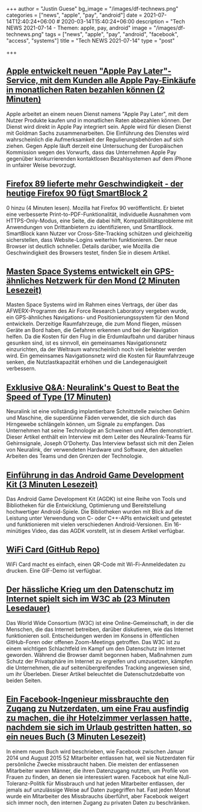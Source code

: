 +++
author = "Justin Guese"
bg_image = "/images/df-technews.png"
categories = ["news", "apple", "pay", "android"]
date = 2021-07-14T12:40:24+06:00 # 2020-03-14T15:40:24+06:00
description = "Tech NEWS 2021-07-14 - Themen: apple, pay, android"
image = "/images/df-technews.png"
tags = ["news", "apple", "pay", "android", "facebook", "access", "systems"]
title = "Tech NEWS 2021-07-14"
type = "post"

+++

## [Apple entwickelt neuen "Apple Pay Later"-Service, mit dem Kunden alle Apple Pay-Einkäufe in monatlichen Raten bezahlen können (2 Minuten)](https://9to5mac.com/2021/07/13/apple-developing-new-apple-pay-later-service-to-let-customers-buy-any-apple-pay-purchases-in-monthly-installments/)

 Apple arbeitet an einem neuen Dienst namens "Apple Pay Later", mit dem Nutzer Produkte kaufen und in monatlichen Raten abbezahlen können. Der Dienst wird direkt in Apple Pay integriert sein. Apple wird für diesen Dienst mit Goldman Sachs zusammenarbeiten. Die Einführung des Dienstes wird wahrscheinlich die Aufmerksamkeit der Regulierungsbehörden auf sich ziehen. Gegen Apple läuft derzeit eine Untersuchung der Europäischen Kommission wegen des Vorwurfs, dass das Unternehmen Apple Pay gegenüber konkurrierenden kontaktlosen Bezahlsystemen auf dem iPhone in unfairer Weise bevorzugt.

## [Firefox 89 lieferte mehr Geschwindigkeit - der heutige Firefox 90 fügt SmartBlock 2](https://arstechnica.com/gadgets/2021/07/firefox-90-ramps-up-private-browsing-with-new-smartblock-2-0/)

0 hinzu (4 Minuten lesen). Mozilla hat Firefox 90 veröffentlicht. Er bietet eine verbesserte Print-to-PDF-Funktionalität, individuelle Ausnahmen vom HTTPS-Only-Modus, eine Seite, die dabei hilft, Kompatibilitätsprobleme mit Anwendungen von Drittanbietern zu identifizieren, und SmartBlock. SmartBlock kann Nutzer vor Cross-Site-Tracking schützen und gleichzeitig sicherstellen, dass Website-Logins weiterhin funktionieren. Der neue Browser ist deutlich schneller. Details darüber, wie Mozilla die Geschwindigkeit des Browsers testet, finden Sie in diesem Artikel.

## [Masten Space Systems entwickelt ein GPS-ähnliches Netzwerk für den Mond (2 Minuten Lesezeit)](https://techcrunch.com/2021/07/13/masten-space-systems-to-develop-a-gps-like-network-for-the-moon/)

 Masten Space Systems wird im Rahmen eines Vertrags, der über das AFWERX-Programm des Air Force Research Laboratory vergeben wurde, ein GPS-ähnliches Navigations- und Positionierungssystem für den Mond entwickeln. Derzeitige Raumfahrzeuge, die zum Mond fliegen, müssen Geräte an Bord haben, die Gefahren erkennen und bei der Navigation helfen. Da die Kosten für den Flug in die Erdumlaufbahn und darüber hinaus gesunken sind, ist es sinnvoll, ein gemeinsames Navigationsnetz einzurichten, da der Weltraum wahrscheinlich noch viel belebter werden wird. Ein gemeinsames Navigationsnetz wird die Kosten für Raumfahrzeuge senken, die Nutzlastkapazität erhöhen und die Landegenauigkeit verbessern.

## [Exklusive Q&A: Neuralink's Quest to Beat the Speed of Type (17 Minuten)](https://spectrum.ieee.org/tech-talk/biomedical/bionics/exclusive-neuralinks-goal-of-bestinworld-bmi)

 Neuralink ist eine vollständig implantierbare Schnittstelle zwischen Gehirn und Maschine, die superdünne Fäden verwendet, die sich durch das Hirngewebe schlängeln können, um Signale zu empfangen. Das Unternehmen hat seine Technologie an Schweinen und Affen demonstriert. Dieser Artikel enthält ein Interview mit dem Leiter des Neuralink-Teams für Gehirnsignale, Joseph O'Doherty. Das Interview befasst sich mit den Zielen von Neuralink, der verwendeten Hardware und Software, den aktuellen Arbeiten des Teams und den Grenzen der Technologie.

## [Einführung in das Android Game Development Kit (3 Minuten Lesezeit)](https://android-developers.googleblog.com/2021/07/introducing-android-game-development-kit.html)

 Das Android Game Development Kit (AGDK) ist eine Reihe von Tools und Bibliotheken für die Entwicklung, Optimierung und Bereitstellung hochwertiger Android-Spiele. Die Bibliotheken wurden mit Blick auf die Leistung unter Verwendung von C- oder C++-APIs entwickelt und getestet und funktionieren mit vielen verschiedenen Android-Versionen. Ein 16-minütiges Video, das das AGDK vorstellt, ist in diesem Artikel verfügbar.

## [WiFi Card (GitHub Repo)](https://github.com/bndw/wifi-card)

 WiFi Card macht es einfach, einen QR-Code mit Wi-Fi-Anmeldedaten zu drucken. Eine GIF-Demo ist verfügbar.

## [Der hässliche Krieg um den Datenschutz im Internet spielt sich im W3C ab (23 Minuten Lesedauer)](https://www.protocol.com/policy/w3c-privacy-war)

 Das World Wide Consortium (W3C) ist eine Online-Gemeinschaft, in der die Menschen, die das Internet betreiben, darüber diskutieren, wie das Internet funktionieren soll. Entscheidungen werden im Konsens in öffentlichen GitHub-Foren oder offenen Zoom-Meetings getroffen. Das W3C ist zu einem wichtigen Schlachtfeld im Kampf um den Datenschutz im Internet geworden. Während die Browser damit begonnen haben, Maßnahmen zum Schutz der Privatsphäre im Internet zu ergreifen und umzusetzen, kämpfen die Unternehmen, die auf seitenübergreifendes Tracking angewiesen sind, um ihr Überleben. Dieser Artikel beleuchtet die Datenschutzdebatte von beiden Seiten.

## [Ein Facebook-Ingenieur missbrauchte den Zugang zu Nutzerdaten, um eine Frau ausfindig zu machen, die ihr Hotelzimmer verlassen hatte, nachdem sie sich im Urlaub gestritten hatten, so ein neues Buch (3 Minuten Lesezeit)](https://www.businessinsider.com/facebook-fired-dozens-abusing-access-user-data-an-ugly-truth-2021-7)

 In einem neuen Buch wird beschrieben, wie Facebook zwischen Januar 2014 und August 2015 52 Mitarbeiter entlassen hat, weil sie Nutzerdaten für persönliche Zwecke missbraucht haben. Die meisten der entlassenen Mitarbeiter waren Männer, die ihren Datenzugang nutzten, um Profile von Frauen zu finden, an denen sie interessiert waren. Facebook hat eine Null-Toleranz-Politik für Missbrauch und hat jeden Mitarbeiter entlassen, der jemals auf unzulässige Weise auf Daten zugegriffen hat. Fast jeden Monat wurde ein Mitarbeiter des Missbrauchs überführt, aber Facebook weigert sich immer noch, den internen Zugang zu privaten Daten zu beschränken.


